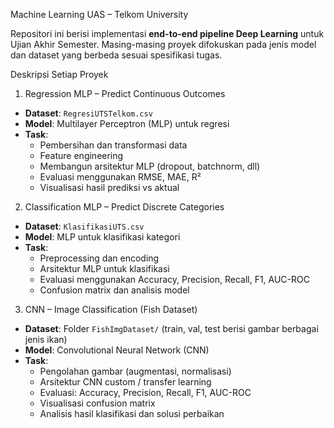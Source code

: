 Machine Learning UAS – Telkom University

Repositori ini berisi implementasi **end-to-end pipeline Deep Learning** untuk Ujian Akhir Semester. Masing-masing proyek difokuskan pada jenis model dan dataset yang berbeda sesuai spesifikasi tugas.

Deskripsi Setiap Proyek

1. Regression MLP – Predict Continuous Outcomes
- **Dataset**: `RegresiUTSTelkom.csv`
- **Model**: Multilayer Perceptron (MLP) untuk regresi
- **Task**:
  - Pembersihan dan transformasi data
  - Feature engineering
  - Membangun arsitektur MLP (dropout, batchnorm, dll)
  - Evaluasi menggunakan RMSE, MAE, R²
  - Visualisasi hasil prediksi vs aktual

2. Classification MLP – Predict Discrete Categories
- **Dataset**: `KlasifikasiUTS.csv`
- **Model**: MLP untuk klasifikasi kategori
- **Task**:
  - Preprocessing dan encoding
  - Arsitektur MLP untuk klasifikasi
  - Evaluasi menggunakan Accuracy, Precision, Recall, F1, AUC-ROC
  - Confusion matrix dan analisis model

3. CNN – Image Classification (Fish Dataset)
- **Dataset**: Folder `FishImgDataset/` (train, val, test berisi gambar berbagai jenis ikan)
- **Model**: Convolutional Neural Network (CNN)
- **Task**:
  - Pengolahan gambar (augmentasi, normalisasi)
  - Arsitektur CNN custom / transfer learning
  - Evaluasi: Accuracy, Precision, Recall, F1, AUC-ROC
  - Visualisasi confusion matrix
  - Analisis hasil klasifikasi dan solusi perbaikan


